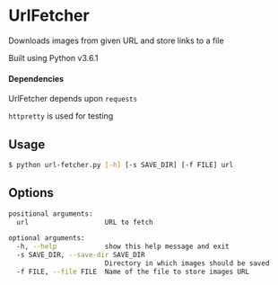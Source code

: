 UrlFetcher
==========
Downloads images from given URL and store links to a file

Built using Python v3.6.1
#### Dependencies ####
UrlFetcher depends upon ``requests``

``httpretty`` is used for testing

Usage
-----
```sh
$ python url-fetcher.py [-h] [-s SAVE_DIR] [-f FILE] url
```

Options
-------

```sh
positional arguments:
  url                   URL to fetch

optional arguments:
  -h, --help            show this help message and exit
  -s SAVE_DIR, --save-dir SAVE_DIR
                        Directory in which images should be saved
  -f FILE, --file FILE  Name of the file to store images URL
  ```